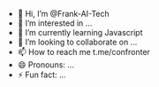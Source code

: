 - 👋 Hi, I’m @Frank-AI-Tech
- 👀 I’m interested in ...
- 🌱 I’m currently learning Javascript
- 💞️ I’m looking to collaborate on ...
- 📫 How to reach me t.me/confronter
- 😄 Pronouns: ...
- ⚡ Fun fact: ...

<!---
Frank-AI-Tech/Frank-AI-Tech is a ✨ special ✨ repository because its `README.md` (this file) appears on your GitHub profile.
You can click the Preview link to take a look at your changes.
--->
